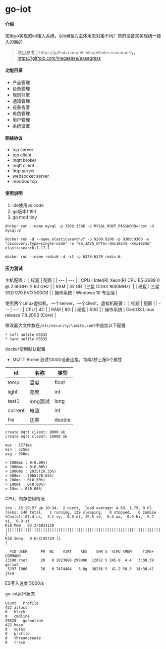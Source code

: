 # go-iot

#### 介绍
使用go实现的iot接入系统，以`物模型`为主体用来对接不同厂商的设备来实现统一接入的目的

> 项目参考了https://github.com/jetlinks/jetlinks-community，https://github.com/megaease/easegress

#### 功能目录
- 产品管理
- 设备管理
- 规则引擎
- 通知管理
- 设备告警
- 角色管理
- 用户管理
- 系统设置

#### 网络协议
- tcp server
- tcp client
- mqtt broker
- mqtt client
- http server
- websocket server
- modbus tcp

#### 使用说明

1. ide使用vs code
2. go版本1.19.1
3. go mod tidy

```
docker run --name mysql -p 3306:3306 -e MYSQL_ROOT_PASSWORD=root -d mysql:8

docker run -d --name elasticsearchv7 -p 9200:9200 -p 9300:9300 -e "discovery.type=single-node" -e "ES_JAVA_OPTS=-Xms1024m -Xmx1024m" elasticsearch:7.17.7

docker run --name redis6 -d -it -p 6379:6379 redis:6
```

#### 压力测试
主机配置：
| 标题 | 配置 |
| --- | --- |
| CPU | Intel(R) Xeon(R) CPU E5-2689 0 @ 2.60GHz   2.60 GHz |
| RAM | 32 GB（三星 DDR3 1600MHz）|
| 硬盘 | 三星SSD 970 EVO 500GB |
| 操作系统 | Windows 10 专业版 |

使用两个Linux虚拟机，一个server，一个client，虚拟机配置：
| 标题 | 配置 |
| --- | --- |
| CPU | 4C |
| RAM | 8G |
| 硬盘 | 50G |
| 操作系统 | CentOS Linux release 7.8.2003 (Core) |

修改最大文件数在`/etc/security/limits.conf`中追加以下配置
```
* soft nofile 65535
* hard nofile 65535
```
docker使用默认配置

- MQTT Broker测试10000设备连接，每隔1秒上报5个属性

| id | 名称 | 类型 |
| --- | --- | --- |
| temp | 温度 | float |
| light | 亮度 | int |
| test1 | long测试 | long |
| current | 电流 | int |
| fre | 功率 | double |

```
create mqtt client: 9000 ok
create mqtt client: 10000 ok

max : 1571ms
min : 525ms
avg : 956ms

> 5000ms : 0(0.00%)
> 2000ms : 0(0.00%)
> 1000ms : 2935(29.35%)
> 500ms : 7065(70.65%)
> 200ms : 0(0.00%)
> 100ms : 0(0.00%)
> 10ms : 0(0.00%)
```
CPU、内存使用情况
```shell
top - 15:29:57 up 10:34,  2 users,  load average: 4.69, 1.75, 0.83
Tasks: 140 total,   1 running, 139 sleeping,   0 stopped,   0 zombie
%Cpu(s): 67.4 us,  3.1 sy,  0.0 ni, 19.5 id,  0.4 wa,  0.0 hi,  9.7 si,  0.0 st
KiB Mem : 83.2/6831120  [|||||||||||||||||||||||||||||||||||||||||||||||||||||||||||||||||||||||||||         ]
KiB Swap:  0.6/3145724 [|                                                            ]

  PID USER      PR  NI    VIRT    RES    SHR S  %CPU %MEM     TIME+ COMMAND                                                                      
13100 root      20   0 1023088 299000  12652 S 245.8  4.4   3:38.39 go-iot                                                                       
 3297 1000      20   0 7474404   3.8g  38236 S  41.2 58.3  14:30.41 java
```

ES写入速度 5000/s

go-iot运行状态
```
Count	Profile
422	allocs
0	block
0	cmdline
20020	goroutine
422	heap
0	mutex
0	profile
8	threadcreate
0	trace
```